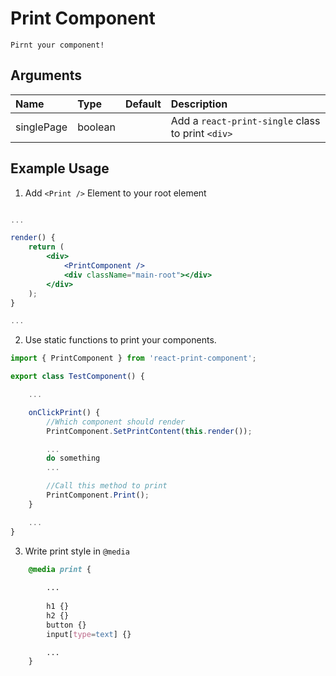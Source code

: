 # Print Component
    Pirnt your component!
## Arguments

| Name | Type | Default | Description |
| :- | :- | :- | :- |
| singlePage | boolean | | Add a `react-print-single` class to print `<div>`

## Example Usage

1. Add `<Print />` Element to your root element

```jsx

...

render() {
    return (
        <div>
            <PrintComponent />
            <div className="main-root"></div>
        </div>
    );
}

...

```

2. Use static functions to print your components.
```js
import { PrintComponent } from 'react-print-component';

export class TestComponent() {

    ...

    onClickPrint() {
        //Which component should render
        PrintComponent.SetPrintContent(this.render());

        ...
        do something
        ...

        //Call this method to print
        PrintComponent.Print();
    }

    ...
}
```

3. Write print style in `@media`
```css
    @media print {
        
        ...
        
        h1 {}
        h2 {}
        button {}
        input[type=text] {}

        ...
    }
```
